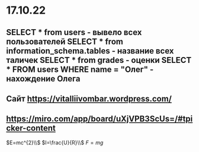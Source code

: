 # 17.10.22
SELECT * from users - вывело всех пользователей
SELECT * from information_schema.tables - название всех таличек 
SELECT * from grades - оценки
SELECT * FROM users WHERE name = "Олег" - нахождение Олега
-

Сайт https://vitalliivombar.wordpress.com/
-

https://miro.com/app/board/uXjVPB3ScUs=/#tpicker-content 
-
$E=mc^{2}\\$
$I=\frac{U}{R}\\$
$F=mg$
